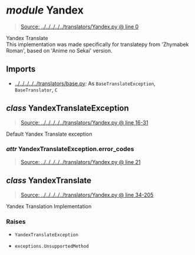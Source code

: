 # *module* **Yandex**

> [Source: ../../../../../translators/Yandex.py @ line 0](../../../../../translators/Yandex.py#L0)

Yandex Translate  
This implementation was made specifically for translatepy from 'Zhymabek Roman', based on 'Anime no Sekai' version.

## Imports

- [../../../../../translators/base.py](../../../../../translators/base.py): As `BaseTranslateException`, `BaseTranslator`, `C`

## *class* **YandexTranslateException**

> [Source: ../../../../../translators/Yandex.py @ line 16-31](../../../../../translators/Yandex.py#L16-L31)

Default Yandex Translate exception

### *attr* YandexTranslateException.**error_codes**

> [Source: ../../../../../translators/Yandex.py @ line 21](../../../../../translators/Yandex.py#L21)

## *class* **YandexTranslate**

> [Source: ../../../../../translators/Yandex.py @ line 34-205](../../../../../translators/Yandex.py#L34-L205)

Yandex Translation Implementation

### Raises

- `YandexTranslateException`

- `exceptions.UnsupportedMethod`
